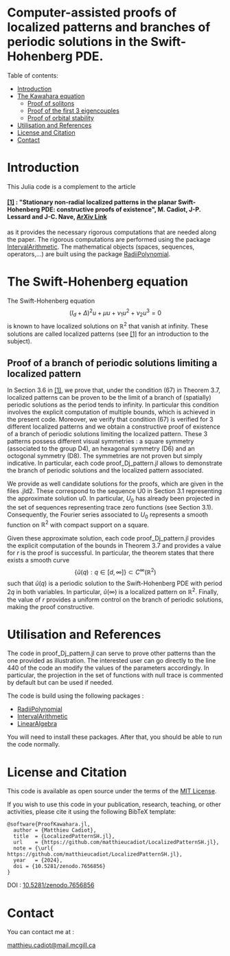 # Computer-assisted proofs of localized patterns and branches of periodic solutions in the Swift-Hohenberg PDE.



Table of contents:


* [Introduction](#introduction)
* [The Kawahara equation](#the-kawahara-equation)
   * [Proof of solitons](#Proof-of-solitons)
   * [Proof of the first 3 eigencouples](#Proof-of-the-first-3-eigencouples)
   * [Proof of orbital stability](#Proof-of-orbital-stability)
* [Utilisation and References](#utilisation-and-references)
* [License and Citation](#license-and-citation)
* [Contact](#contact)



# Introduction

This Julia code is a complement to the article 

#### [[1]](https://arxiv.org/abs/2302.12877) : "Stationary non-radial localized patterns in the planar Swift-Hohenberg PDE: constructive proofs of existence", M. Cadiot, J-P. Lessard and J-C. Nave, [ArXiv Link](https://arxiv.org/abs/2302.12877)

as it provides the necessary rigorous computations that are needed along the paper. The rigorous computations are performed using the package [IntervalArithmetic](https://github.com/JuliaIntervals/IntervalArithmetic.jl). The mathematical objects (spaces, sequences, operators,...) are built using the package [RadiiPolynomial](https://github.com/OlivierHnt/RadiiPolynomial.jl). 


# The Swift-Hohenberg equation

The Swift-Hohenberg equation
$$(I_d+\Delta)^2u +  \mu u + \nu_1 u^2 + \nu_2 u^3 =0$$
is known to have localized solutions on $\mathbb{R}^2$ that vanish at infinity. These solutions are called localized patterns (see [[1]](https://arxiv.org/abs/2302.12877) for an introduction to the subject). 

## Proof of a branch of periodic solutions limiting a localized pattern

In Section 3.6 in [[1]](https://arxiv.org/abs/2302.12877), we prove that, under the condition (67) in Theorem 3.7, localized patterns can be proven to be the limit of a branch of (spatially) periodic solutions as the period tends to infinity. In particular this condition involves the explicit computation of multiple bounds, which is achieved in the present code. Moreover, we verify that condition (67) is verified for 3 different localized patterns and we obtain a constructive proof of existence of a branch of periodic solutions limiting the localized pattern. These 3 patterns possess different visual symmetries : a square symmetry (associated to the group D4), an hexagonal symmetry (D6) and an octogonal symmetry (D8). The symmetries are not proven but simply indicative. In particular, each code proof_Dj_pattern.jl allows to demonstrate the branch of periodic solutions and the localized pattern associated. 

We provide as well candidate solutions for the proofs, which are given in the files .jld2. These correspond to the sequence U0 in Section 3.1 representing the approximate solution u0. In particular, $U_0$ has already been projected in the set of sequences representing trace zero functions (see Section 3.1). Consequently, the Fourier series associated to $U_0$ represents a smooth function on $\mathbb{R}^2$ with compact support on a square.

Given these approximate solution, each code proof_Dj_pattern.jl provides the explicit computation of the bounds in Theorem 3.7 and provides a value for $r$ is the proof is successful. In particular, the theorem states that there exists a smooth curve 
$$\left\{\tilde{u}(q) : q \in [d,\infty]\right\} \subset C^\infty(\mathbb{R}^2)$$
such that $\tilde{u}(q)$ is a periodic solution to the Swift-Hohenberg PDE with period $2q$ in both variables.  In particular, $\tilde{u}(\infty)$ is a localized pattern on $\mathbb{R}^2.$ Finally, the value of $r$ provides a uniform control on the branch of periodic solutions, making the proof constructive.

 
 # Utilisation and References

 The code in proof_Dj_pattern.jl can serve to prove other patterns than the one provided as illustration. The interested user can go directly to the line 440 of the code an modify the values of the parameters accordingly. In particular, the projection in the set of functions with null trace is commented by default but can be used if needed. 
 
 The code is build using the following packages :
 - [RadiiPolynomial](https://github.com/OlivierHnt/RadiiPolynomial.jl) 
 - [IntervalArithmetic](https://github.com/JuliaIntervals/IntervalArithmetic.jl)
 - [LinearAlgebra](https://docs.julialang.org/en/v1/stdlib/LinearAlgebra/)
 
 You will need to install these packages. After that, you should be able to run the code normally.
 
 # License and Citation
 
This code is available as open source under the terms of the [MIT License](http://opensource.org/licenses/MIT).
  
If you wish to use this code in your publication, research, teaching, or other activities, please cite it using the following BibTeX template:

```
@software{ProofKawahara.jl,
  author = {Matthieu Cadiot},
  title  = {LocalizedPatternSH.jl},
  url    = {https://github.com/matthieucadiot/LocalizedPatternSH.jl},
  note = {\url{ https://github.com/matthieucadiot/LocalizedPatternSH.jl},
  year   = {2024},
  doi = {10.5281/zenodo.7656856}
}
```
DOI : [10.5281/zenodo.7656856](https://zenodo.org/record/7656856#.Y_NqJ0NKhPZ) 


# Contact

You can contact me at :

matthieu.cadiot@mail.mcgill.ca

